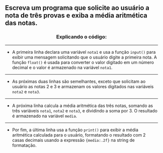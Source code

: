 ## Escreva um programa que solicite ao usuário a nota de três provas e exiba a média aritmética das notas.

### <center> Explicando o código: </center>

---

- A primeira linha declara uma variável `nota1` e usa a função `input()` para exibir uma mensagem solicitando que o usuário digite a primeira nota. A função `float()` é usada para converter o valor digitado em um número decimal e o valor é armazenado na variável `nota1`.

---

- As próximas duas linhas são semelhantes, exceto que solicitam ao usuário as notas 2 e 3 e armazenam os valores digitados nas variáveis `nota2` e `nota3`.

---

- A próxima linha calcula a média aritmética das três notas, somando as três variáveis `nota1`, `nota2` e `nota3`, e dividindo a soma por 3. O resultado é armazenado na variável `media`.

---

- Por fim, a última linha usa a função `print()` para exibir a média aritmética calculada para o usuário, formatando o resultado com 2 casas decimais usando a expressão `{media:.2f}` na string de formatação.